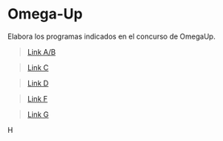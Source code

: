 # Omega-Up
Elabora los programas indicados en el concurso de OmegaUp.
>[Link A/B](https://github.com/Taigach080/Omega-Up/pull/1#issue-1358199851)


>[Link C](https://github.com/Taigach080/Omega-Up/pull/2#issue-1358239944)


>[Link D](https://github.com/Taigach080/Omega-Up/pull/3)


>[Link F](https://github.com/Taigach080/Omega-Up/pull/4)

>[Link G](https://github.com/Taigach080/Omega-Up/pull/5)

H
